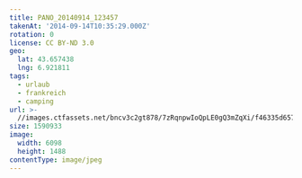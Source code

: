 ```yaml
---
title: PANO_20140914_123457
takenAt: '2014-09-14T10:35:29.000Z'
rotation: 0
license: CC BY-ND 3.0
geo:
  lat: 43.657438
  lng: 6.921811
tags:
  - urlaub
  - frankreich
  - camping
url: >-
  //images.ctfassets.net/bncv3c2gt878/7zRqnpwIoQpLE0gQ3mZqXi/f46335d657ac0ea621566e23d5b4b596/pano_20140914_123457_28208763812_o
size: 1590933
image:
  width: 6098
  height: 1488
contentType: image/jpeg
---
```


